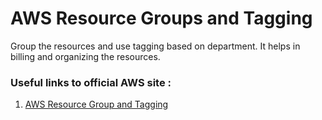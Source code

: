 # AWS Resource Groups and Tagging

Group the resources and use tagging based on department. It helps in billing and organizing the resources.

### Useful links to official AWS site :

1. [AWS Resource Group and Tagging](https://aws.amazon.com/blogs/aws/resource-groups-and-tagging/)

